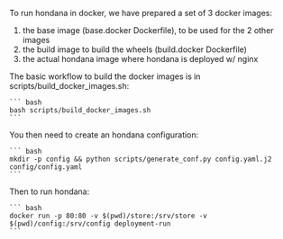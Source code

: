 To run hondana in docker, we have prepared a set of 3 docker images:

1. the base image (base.docker Dockerfile), to be used for the 2 other images
2. the build image to build the wheels (build.docker Dockerfile)
3. the actual hondana image where hondana is deployed w/ nginx

The basic workflow to build the docker images is in scripts/build_docker_images.sh:

	``` bash
	bash scripts/build_docker_images.sh
	```

You then need to create an hondana configuration:

	``` bash
	mkdir -p config && python scripts/generate_conf.py config.yaml.j2 config/config.yaml
	```

Then to run hondana:

	``` bash
	docker run -p 80:80 -v $(pwd)/store:/srv/store -v $(pwd)/config:/srv/config deployment-run
	```

